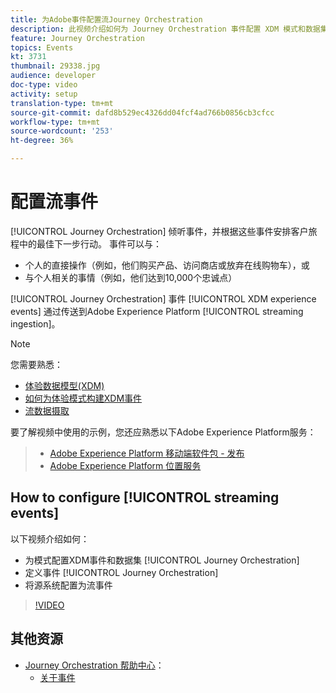 ```yaml
---
title: 为Adobe事件配置流Journey Orchestration
description: 此视频介绍如何为 Journey Orchestration 事件配置 XDM 模式和数据集、在 Journey Orchestration 中定义事件，以及配置流事件的源系统
feature: Journey Orchestration
topics: Events
kt: 3731
thumbnail: 29338.jpg
audience: developer
doc-type: video
activity: setup
translation-type: tm+mt
source-git-commit: dafd8b529ec4326dd04fcf4ad766b0856cb3cfcc
workflow-type: tm+mt
source-wordcount: '253'
ht-degree: 36%

---
```



# 配置流事件

[!UICONTROL Journey Orchestration] 倾听事件，并根据这些事件安排客户旅程中的最佳下一步行动。 事件可以与：

* 个人的直接操作（例如，他们购买产品、访问商店或放弃在线购物车），或
* 与个人相关的事情（例如，他们达到10,000个忠诚点）

[!UICONTROL Journey Orchestration] 事件 [!UICONTROL XDM experience events] 通过传送到Adobe Experience Platform [!UICONTROL streaming ingestion]。

>[!NOTE]
>
>您需要熟悉：
>
>* [体验数据模型(XDM)](https://docs.adobe.com/content/help/en/platform-learn/tutorials/schemas/understanding-the-xdm-system-and-experience-data-model.html)
>* [如何为体验模式构建XDM事件](https://docs.adobe.com/content/help/en/platform-learn/tutorials/schemas/create-your-first-schema-with-out-of-the-box-components.html)
>* [流数据摄取](https://docs.adobe.com/content/help/en/platform-learn/tutorials/data-ingestion/understanding-streaming-ingestion.html)
>
>
要了解视频中使用的示例，您还应熟悉以下Adobe Experience Platform服务：
>
>* [Adobe Experience Platform 移动端软件包 - 发布](https://docs.adobe.com/content/help/en/core-services-learn/tutorials/launch-mobile/understanding-the-mobile-sdks.html)
>* [Adobe Experience Platform 位置服务](https://docs.adobe.com/content/help/zh-Hans/places/using/home.html)


## How to configure [!UICONTROL streaming events]

以下视频介绍如何：

* 为模式配置XDM事件和数据集 [!UICONTROL Journey Orchestration]
* 定义事件 [!UICONTROL Journey Orchestration]
* 将源系统配置为流事件

>[!VIDEO](https://video.tv.adobe.com/v/29338?quality=12)

## 其他资源

* [Journey Orchestration 帮助中心](https://docs.adobe.com/content/help/zh-Hans/journeys/using/journey-orchestration-home.html)：
   * [关于事件](https://docs.adobe.com/content/help/en/journeys/using/events-journeys/about-events.html)
